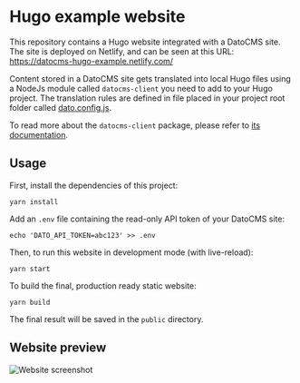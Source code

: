 # Hugo example website

This repository contains a Hugo website integrated with a DatoCMS site. The site is deployed on Netlify, and can be seen at this URL: https://datocms-hugo-example.netlify.com/

Content stored in a DatoCMS site gets translated into local Hugo files using a NodeJs module called `datocms-client` you need to add to your Hugo project. The translation rules are defined in file placed in your project root folder called [dato.config.js](https://github.com/datocms/hugo-example/blob/master/dato.config.js).

To read more about the `datocms-client` package, please refer to [its documentation](https://github.com/datocms/js-datocms-client/blob/master/docs/dato-cli.md).

## Usage

First, install the dependencies of this project:

```
yarn install
```

Add an `.env` file containing the read-only API token of your DatoCMS site:

```
echo 'DATO_API_TOKEN=abc123' >> .env
```

Then, to run this website in development mode (with live-reload):

```
yarn start
```

To build the final, production ready static website:

```
yarn build
```

The final result will be saved in the `public` directory.

## Website preview

![Website screenshot](https://raw.githubusercontent.com/datocms/jekyll-example/master/screenshot.png)

